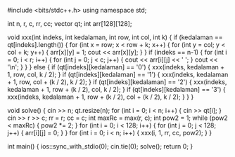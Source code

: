 #include <bits/stdc++.h>
using namespace std;

int n, r, c, rr, cc;
vector<string> qt;
int arr[128][128];

void xxx(int indeks, int kedalaman, int row, int col, int k) {
  if (kedalaman == qt[indeks].length()) {
    for (int x = row; x < row + k; x++) {
      for (int y = col; y < col + k; y++) {
        arr[x][y] = 1;
        cout << arr[x][y];
      }
    }
    if (indeks == n-1) {
        for (int i = 0; i < r; i++) {
    for (int j = 0; j < c; j++) {
      cout << arr[i][j] << ' ';
    }
    cout << '\n';
  }
    }
  } else {
    if (qt[indeks][kedalaman] == '0') {
      xxx(indeks, kedalaman + 1, row, col, k / 2);
    }
    if (qt[indeks][kedalaman] == '1') {
      xxx(indeks, kedalaman + 1, row, col + (k / 2), k / 2);
    }
    if (qt[indeks][kedalaman] == '2') {
      xxx(indeks, kedalaman + 1, row + (k / 2), col, k / 2);
    }
    if (qt[indeks][kedalaman] == '3') {
      xxx(indeks, kedalaman + 1, row + (k / 2), col + (k / 2), k / 2);
    }
  }
}

void solve() {
  cin >> n;
  qt.resize(n);
  for (int i = 0; i < n; i++) {
    cin >> qt[i];
  }
  cin >> r >> c;
  rr = r;
  cc = c;
  int maxRc = max(r, c);
  int pow2 = 1;
  while (pow2 < maxRc) {
    pow2 *= 2;
  }
  for (int i = 0; i < 128; i++) {
    for (int j = 0; j < 128; j++) {
      arr[i][j] = 0;
    }
  }
  for (int i = 0; i < n; i++) {
    xxx(i, 1, rr, cc, pow2);
  }
}

int main() {
  ios::sync_with_stdio(0);
  cin.tie(0);
  solve();
  return 0;
}